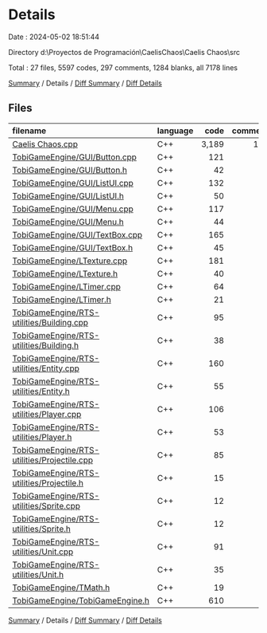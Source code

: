 # Details

Date : 2024-05-02 18:51:44

Directory d:\\Proyectos de Programación\\CaelisChaos\\Caelis Chaos\\src

Total : 27 files,  5597 codes, 297 comments, 1284 blanks, all 7178 lines

[Summary](results.md) / Details / [Diff Summary](diff.md) / [Diff Details](diff-details.md)

## Files
| filename | language | code | comment | blank | total |
| :--- | :--- | ---: | ---: | ---: | ---: |
| [Caelis Chaos.cpp](/Caelis%20Chaos.cpp) | C++ | 3,189 | 120 | 545 | 3,854 |
| [TobiGameEngine/GUI/Button.cpp](/TobiGameEngine/GUI/Button.cpp) | C++ | 121 | 10 | 33 | 164 |
| [TobiGameEngine/GUI/Button.h](/TobiGameEngine/GUI/Button.h) | C++ | 42 | 5 | 23 | 70 |
| [TobiGameEngine/GUI/ListUI.cpp](/TobiGameEngine/GUI/ListUI.cpp) | C++ | 132 | 0 | 35 | 167 |
| [TobiGameEngine/GUI/ListUI.h](/TobiGameEngine/GUI/ListUI.h) | C++ | 50 | 1 | 30 | 81 |
| [TobiGameEngine/GUI/Menu.cpp](/TobiGameEngine/GUI/Menu.cpp) | C++ | 117 | 3 | 33 | 153 |
| [TobiGameEngine/GUI/Menu.h](/TobiGameEngine/GUI/Menu.h) | C++ | 44 | 1 | 27 | 72 |
| [TobiGameEngine/GUI/TextBox.cpp](/TobiGameEngine/GUI/TextBox.cpp) | C++ | 165 | 0 | 30 | 195 |
| [TobiGameEngine/GUI/TextBox.h](/TobiGameEngine/GUI/TextBox.h) | C++ | 45 | 3 | 31 | 79 |
| [TobiGameEngine/LTexture.cpp](/TobiGameEngine/LTexture.cpp) | C++ | 181 | 36 | 39 | 256 |
| [TobiGameEngine/LTexture.h](/TobiGameEngine/LTexture.h) | C++ | 40 | 18 | 23 | 81 |
| [TobiGameEngine/LTimer.cpp](/TobiGameEngine/LTimer.cpp) | C++ | 64 | 21 | 18 | 103 |
| [TobiGameEngine/LTimer.h](/TobiGameEngine/LTimer.h) | C++ | 21 | 7 | 9 | 37 |
| [TobiGameEngine/RTS-utilities/Building.cpp](/TobiGameEngine/RTS-utilities/Building.cpp) | C++ | 95 | 0 | 15 | 110 |
| [TobiGameEngine/RTS-utilities/Building.h](/TobiGameEngine/RTS-utilities/Building.h) | C++ | 38 | 0 | 20 | 58 |
| [TobiGameEngine/RTS-utilities/Entity.cpp](/TobiGameEngine/RTS-utilities/Entity.cpp) | C++ | 160 | 0 | 48 | 208 |
| [TobiGameEngine/RTS-utilities/Entity.h](/TobiGameEngine/RTS-utilities/Entity.h) | C++ | 55 | 3 | 41 | 99 |
| [TobiGameEngine/RTS-utilities/Player.cpp](/TobiGameEngine/RTS-utilities/Player.cpp) | C++ | 106 | 0 | 29 | 135 |
| [TobiGameEngine/RTS-utilities/Player.h](/TobiGameEngine/RTS-utilities/Player.h) | C++ | 53 | 1 | 26 | 80 |
| [TobiGameEngine/RTS-utilities/Projectile.cpp](/TobiGameEngine/RTS-utilities/Projectile.cpp) | C++ | 85 | 14 | 20 | 119 |
| [TobiGameEngine/RTS-utilities/Projectile.h](/TobiGameEngine/RTS-utilities/Projectile.h) | C++ | 15 | 0 | 10 | 25 |
| [TobiGameEngine/RTS-utilities/Sprite.cpp](/TobiGameEngine/RTS-utilities/Sprite.cpp) | C++ | 12 | 0 | 2 | 14 |
| [TobiGameEngine/RTS-utilities/Sprite.h](/TobiGameEngine/RTS-utilities/Sprite.h) | C++ | 12 | 0 | 5 | 17 |
| [TobiGameEngine/RTS-utilities/Unit.cpp](/TobiGameEngine/RTS-utilities/Unit.cpp) | C++ | 91 | 0 | 18 | 109 |
| [TobiGameEngine/RTS-utilities/Unit.h](/TobiGameEngine/RTS-utilities/Unit.h) | C++ | 35 | 0 | 23 | 58 |
| [TobiGameEngine/TMath.h](/TobiGameEngine/TMath.h) | C++ | 19 | 0 | 7 | 26 |
| [TobiGameEngine/TobiGameEngine.h](/TobiGameEngine/TobiGameEngine.h) | C++ | 610 | 54 | 144 | 808 |

[Summary](results.md) / Details / [Diff Summary](diff.md) / [Diff Details](diff-details.md)